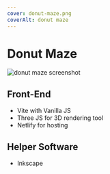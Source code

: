 ```yaml
---
cover: donut-maze.png
coverAlt: donut maze
---
```


# Donut Maze

![donut maze screenshot](/donut-maze.png)

## Front-End

- Vite with Vanilla JS
- Three JS for 3D rendering tool
- Netlify for hosting

## Helper Software
- Inkscape